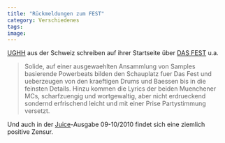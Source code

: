 ```yaml
---
title: "Rückmeldungen zum FEST"
category: Verschiedenes
tags: 
image: 
---
```


[UGHH](http://www.ughh.ch/) aus der Schweiz schreiben auf ihrer Startseite über [DAS FEST](/musik/dasfest) u.a.

> Solide, auf einer ausgewaehlten Ansammlung von Samples basierende Powerbeats bilden den Schauplatz fuer Das Fest und ueberzeugen von den kraeftigen Drums und Baessen bis in die feinsten Details. Hinzu kommen die Lyrics der beiden Muenchener MCs, scharfzuengig und wortgewaltig, aber nicht erdrueckend sondernd erfrischend leicht und mit einer Prise Partystimmung versetzt.


Und auch in der [Juice](http://www.juice.de)-Ausgabe 09-10/2010 findet sich eine ziemlich positive Zensur.